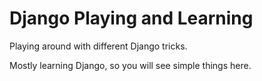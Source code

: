 # Django Playing and Learning

Playing around with different Django tricks. 

Mostly learning Django, so you will see simple things here. 

